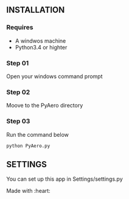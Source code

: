 ## INSTALLATION

### Requires
<ul>
	<li>A windwos machine</li>
	<li>Python3.4 or highter</li>
</ul>

### Step 01

Open your windows command prompt

### Step 02

Moove to the PyAero directory

### Step 03

Run the command below

```
python PyAero.py
```

## SETTINGS

You can set up this app in Settings/settings.py

<p class="center">
Made with :heart:
</p>
